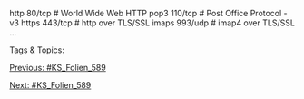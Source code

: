 http 80/tcp # World Wide Web HTTP
pop3 110/tcp # Post Office Protocol - v3
https 443/tcp # http over TLS/SSL
imaps 993/udp # imap4 over TLS/SSL
...

   Tags & Topics:
   

[Previous: #KS_Folien_589](KS_Folien_589.md)

[Next: #KS_Folien_589](KS_Folien_589.md)